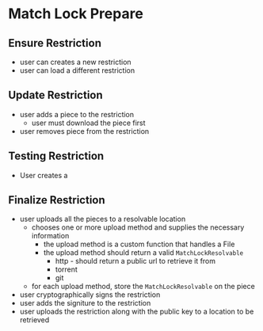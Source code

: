 

# Match Lock Prepare

## Ensure Restriction
- user can creates a new restriction
- user can load a different restriction

## Update Restriction
- user adds a piece to the restriction
  - user must download the piece first
- user removes piece from the restriction

## Testing Restriction
- User creates a 

## Finalize Restriction
- user uploads all the pieces to a resolvable location
  - chooses one or more upload method and supplies the necessary information
    - the upload method is a custom function that handles a File
    - the upload method should return a valid `MatchLockResolvable`
      - http - should return a public url to retrieve it from
      - torrent
      - git
  - for each upload method, store the `MatchLockResolvable` on the piece
- user cryptographically signs the restriction
- user adds the signiture to the restriction
- user uploads the restriction along with the public key to a location to be retrieved
